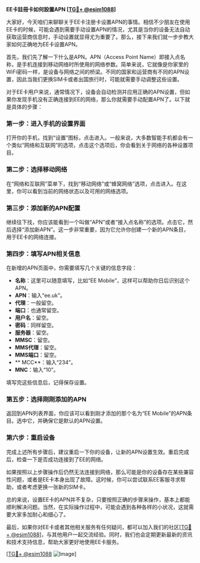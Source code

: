 **EE卡註冊卡如何設置APN [[TG💪+ @esim1088](https://t.me/s/esim1088)]**

大家好，今天咱们来聊聊关于EE卡注册卡设置APN的事情。相信不少朋友在使用EE卡的时候，可能会遇到需要手动设置APN的情况，尤其是当你的设备无法自动获取运营商信息时，手动设置就显得尤为重要了。那么，接下来我们就一步步教大家如何正确地为EE卡设置APN。

首先，我们先了解一下什么是APN。APN（Access Point Name）即接入点名称，是手机连接到移动网络时所使用的网络参数。简单来说，它就像是你家里的WiFi密码一样，是设备与网络之间的桥梁。不同的国家和运营商有不同的APN设置，因此当我们更换SIM卡或者出国旅行时，可能就需要手动调整这些设置。

对于EE卡用户来说，通常情况下，设备会自动检测并应用正确的APN设置，但如果你发现手机没有正确连接到EE的网络，那么你就需要手动配置APN了。以下就是具体的步骤：

### 第一步：进入手机的设置界面

打开你的手机，找到“设置”图标，点击进入。一般来说，大多数智能手机都会有一个类似“网络和互联网”的选项，点击这个选项后，你会看到关于网络的各种设置项目。

### 第二步：选择移动网络

在“网络和互联网”菜单下，找到“移动网络”或“蜂窝网络”选项，点击进入。在这里，你可以看到当前的网络状态以及可用的网络选项。

### 第三步：添加新的APN配置

继续往下找，你应该能看到一个叫做“APN”或者“接入点名称”的选项。点击它，然后选择“添加新APN”。这一步非常重要，因为它允许你创建一个新的APN条目，用于EE卡的网络连接。

### 第四步：填写APN相关信息

在新增的APN页面中，你需要填写几个关键的信息字段：

- **名称**：这里可以随意填写，比如“EE Mobile”，这样可以帮助你日后识别这个APN。
- **APN**：输入“ee.uk”。
- **代理**：一般留空。
- **端口**：也通常留空。
- **用户名**：留空。
- **密码**：同样留空。
- **服务器**：留空。
- **MMSC**：留空。
- **MMS代理**：留空。
- **MMS端口**：留空。
- ** MCC**：输入“234”。
- **MNC**：输入“10”。

填写完这些信息后，记得保存设置。

### 第五步：选择刚刚添加的APN

返回到APN列表界面，你应该可以看到刚才添加的那个名为“EE Mobile”的APN条目。选中它，并确保它是默认的APN设置。

### 第六步：重启设备

完成上述所有步骤后，建议重启一下你的设备，让新的APN设置生效。重启完成后，检查一下是否成功连接到了EE的网络。

如果按照以上步骤操作后仍然无法连接到网络，那么可能是你的设备存在某些兼容性问题，或者是EE卡本身出现了故障。这时候，你可以尝试联系EE客服寻求帮助，或者考虑更换一张新的SIM卡。

总的来说，设置EE卡的APN并不复杂，只要按照正确的步骤来操作，基本上都能顺利解决问题。当然，在实际操作过程中，可能会遇到各种各样的小状况，这就需要大家多加耐心和细心了。

最后，如果你对EE卡或者其他相关服务有任何疑问，都可以加入我们的社区[[TG💪+ @esim1088](https://t.me/s/esim1088)]，与其他用户一起交流经验。同时，我们也会定期更新最新的资讯和技术支持信息，帮助大家更好地使用EE卡服务。

[[TG💪+ @esim1088](https://t.me/s/esim1088) ![Image](https://i.postimg.cc/4NQfJmqS/Snipaste-2025-05-13-00-14-12.png)]